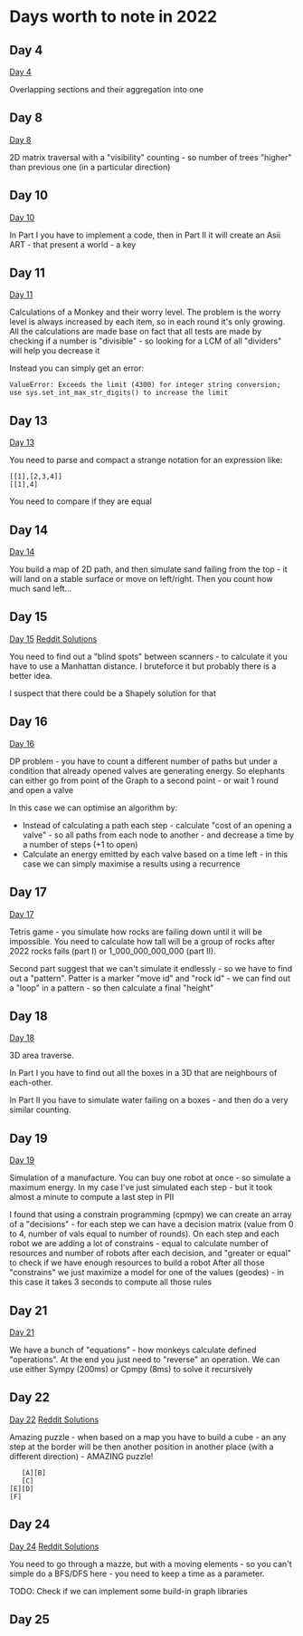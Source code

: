 # Days worth to note in 2022

## Day 4

[Day 4](4/README.md)

Overlapping sections and their aggregation into one

## Day 8

[Day 8](8/README.md)

2D matrix traversal with a "visibility" counting - so number of trees "higher" than previous one (in a particular
direction)

## Day 10

[Day 10](10/README.md)

In Part I you have to implement a code, then in Part II it will create an Asii ART - that present a world - a key

## Day 11

[Day 11](11/README.md)

Calculations of a Monkey and their worry level. The problem is the worry level is always increased by each item, so in
each round it's only growing. All the calculations are made base on fact that all tests are made by checking if a number
is "divisible" - so looking for a LCM of all "dividers" will help you decrease it

Instead you can simply get an error:

```
ValueError: Exceeds the limit (4300) for integer string conversion; use sys.set_int_max_str_digits() to increase the limit
```

## Day 13

[Day 13](13/README.md)

You need to parse and compact a strange notation for an expression like:

```
[[1],[2,3,4]]
[[1],4]
```

You need to compare if they are equal

## Day 14

[Day 14](14/README.md)

You build a map of 2D path, and then simulate sand failing from the top - it will land on a stable surface or move on
left/right. Then you count how much sand left...

## Day 15

[Day 15](15/README.md) [Reddit Solutions](https://www.reddit.com/r/adventofcode/comments/zmcn64/2022_day_15_solutions/)

You need to find out a "blind spots" between scanners - to calculate it you have to use a Manhattan distance. I
bruteforce it but probably there is a better idea.

I suspect that there could be a Shapely solution for that

## Day 16

[Day 16](16/README.md)

DP problem - you have to count a different number of paths but under a condition that already opened valves are
generating energy. So elephants can either go from point of the Graph to a second point - or wait 1 round and open a
valve

In this case we can optimise an algorithm by:

* Instead of calculating a path each step - calculate "cost of an opening a valve" - so all paths from each node to
  another - and decrease a time by a number of steps (+1 to open)
* Calculate an energy emitted by each valve based on a time left - in this case we can simply maximise a results using a
  recurrence

## Day 17

[Day 17](17/README.md)

Tetris game - you simulate how rocks are failing down until it will be impossible. You need to calculate how tall will
be a group of rocks after 2022 rocks fails (part I) or 1_000_000_000_000 (part II).

Second part suggest that we can't simulate it endlessly - so we have to find out a "pattern". Patter is a marker "move
id" and "rock id" - we can find out a "loop" in a pattern - so then calculate a final "height"

## Day 18

[Day 18](18/README.md)

3D area traverse.

In Part I you have to find out all the boxes in a 3D that are neighbours of each-other.

In Part II you have to simulate water failing on a boxes - and then do a very similar counting.

## Day 19

[Day 19](19/README.md)

Simulation of a manufacture. You can buy one robot at once - so simulate a maximum energy. In my case I've just
simulated each step - but it took almost a minute to compute a last step in PII

I found that using a constrain programming (cpmpy) we can create an array of a "decisions" - for each step we can have a
decision matrix (value from 0 to 4, number of vals equal to number of rounds).
On each step and each robot we are adding a lot of constrains - equal to calculate number of resources and number of
robots after each decision, and "greater or equal" to check if we have enough resources to build a robot
After all those "constrains" we just maximize a model for one of the values (geodes) - in this case it takes 3 seconds
to compute all those rules

## Day 21

[Day 21](21/README.md)

We have a bunch of "equations" - how monkeys calculate defined "operations". At the end you just need to "reverse" an
operation. We can use either Sympy (200ms) or Cpmpy (8ms) to solve it recursively

## Day 22

[Day 22](22/README.md) [Reddit Solutions](https://www.reddit.com/r/adventofcode/comments/zsct8w/2022_day_22_solutions/)

Amazing puzzle - when based on a map you have to build a cube - an any step at the border will be then another position
in another place (with a different direction) - AMAZING puzzle!

```
   [A][B]
   [C]
[E][D]
[F]
```

## Day 24

[Day 24](24/README.md) [Reddit Solutions](https://www.reddit.com/r/adventofcode/comments/zu28ij/2022_day_24_solutions/)

You need to go through a mazze, but with a moving elements - so you can't simple do a BFS/DFS here - you need to keep a
time as a parameter.

TODO: Check if we can implement some build-in graph libraries

## Day 25